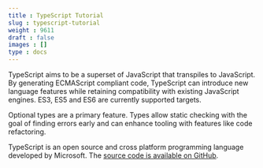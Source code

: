 ```yaml
---
title : TypeScript Tutorial
slug : typescript-tutorial
weight : 9611
draft : false
images : []
type : docs
---
```


TypeScript aims to be a superset of JavaScript that transpiles to JavaScript. By generating ECMAScript compliant code, TypeScript can introduce new language features while retaining compatibility with existing JavaScript engines. ES3, ES5 and ES6 are currently supported targets.

Optional types are a primary feature. Types allow static checking with the goal of finding errors early and can enhance tooling with features like code refactoring.

TypeScript is an open source and cross platform programming language developed by Microsoft. The [source code is available on GitHub](https://github.com/Microsoft/TypeScript).

